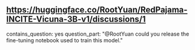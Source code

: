 ## https://huggingface.co/RootYuan/RedPajama-INCITE-Vicuna-3B-v1/discussions/1

contains_question: yes
question_part: "@RootYuan could you release the fine-tuning notebook used to train this model."